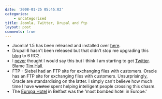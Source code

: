 ```yaml
---
date: '2008-01-25 05:45:02'
categories:
    - uncategorised
title: Joomla, Twitter, Drupal and ftp
layout: post
comments: true
---
```

-   Joomla! 1.5 has been released and installed over
    [here](http://www.nbrightside.com/joomla/).
-   Drupal 6 hasn't been released but that didn't stop me upgrading this
    [blog](http://www.nbrightside.com/drupal/node/32#comments) to 6 RC2.
-   I
    [never](http://www.nbrightside.com/blog/2007/03/12/resisting-the-lure-of-twitter/)
    thought I would say this but I think I am starting to get
    [Twitter](https://twitter.com/andycowl/). Blame [Tim
    Hall](http://www.oracle-base.com/blog/2008/01/24/twitter-funny-coincidences-and-updates/).
-   FTP - Siebel had an FTP site for exchanging files with customers.
    Oracle has an FTP site for exchanging files with customers.
    Unsurprisingly, Oracle are standardising on the latter. I simply
    can't believe how much time I have ~~wasted~~ spent helping
    intelligent people crossing this chasm.
-   The [Europa Hotel](http://en.wikipedia.org/wiki/Europa_Hotel) in
    Belfast was the 'most bombed hotel in Europe.'

